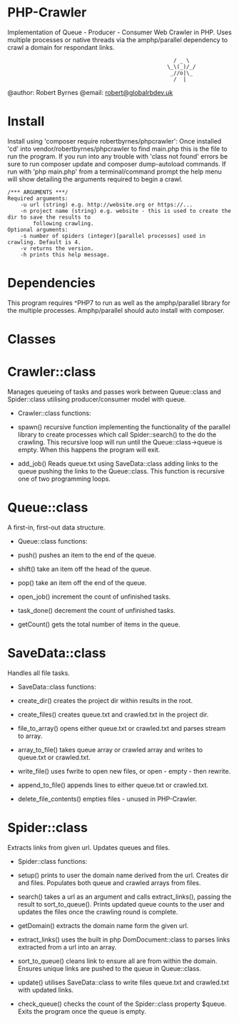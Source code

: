 # PHP-Crawler
Implementation of Queue - Producer - Consumer Web Crawler in PHP. Uses multiple processes or native threads via the amphp/parallel dependency to crawl a domain for respondant links.

                                                        / _ \
                                                      \_\(_)/_/
                                                       _//o|\_
                                                        /  |
@author: Robert Byrnes
@email: robert@globalrbdev.uk

# Install
Install using 'composer require robertbyrnes/phpcrawler':
Once installed 'cd' into vendor/robertbyrnes/phpcrawler to find main.php this is the file to run the program.  If you run into any trouble with 'class not found' errors be sure to run composer update and composer dump-autoload commands.  If run with 'php main.php' from a terminal/command prompt the help menu will show detailing the arguments required to begin a crawl. 

    /*** ARGUMENTS ***/
    Required arguments:
        -u url (string) e.g. http://website.org or https://...
        -n project name (string) e.g. website - this is used to create the dir to save the results to
            following crawling.
    Optional arguments: 
        -s number of spiders (integer)[parallel processes] used in crawling. Default is 4.
        -v returns the version.
        -h prints this help message.

# Dependencies
This program requires ^PHP7 to run as well as the amphp/parallel library for the multiple processes. Amphp/parallel should auto install with composer.

# Classes
# Crawler::class
Manages queueing of tasks and passes work between Queue::class and Spider::class
utilising producer/consumer model with queue.

- Crawler::class functions:

- spawn() recursive function implementing the functionality of the parallel library to create           processes which call Spider::search() to the do the crawling.  This recursive loop will run until the Queue::class->queue is empty.  When this happens the program will exit.
- add_job() Reads queue.txt using SaveData::class adding links to the queue pushing the links to the Queue::class. This function is recursive one of two programming loops.

# Queue::class
A first-in, first-out data structure.

- Queue::class functions:

- push() pushes an item to the end of the queue.
- shift() take an item off the head of the queue.
- pop() take an item off the end of the queue.
- open_job() increment the count of unfinished tasks.
- task_done() decrement the count of unfinished tasks.
- getCount() gets the total number of items in the queue.

# SaveData::class
Handles all file tasks.

- SaveData::class functions:

- create_dir() creates the project dir within results in the root.
- create_files() creates queue.txt and crawled.txt in the project dir.
- file_to_array() opens either queue.txt or crawled.txt and parses stream to array.
- array_to_file() takes queue array or crawled array and writes to queue.txt or crawled.txt.
- write_file() uses fwrite to open new files, or open - empty - then rewrite.
- append_to_file() appends lines to either queue.txt or crawled.txt.
- delete_file_contents() empties files - unused in PHP-Crawler.

# Spider::class
Extracts links from given url. Updates queues and files.

- Spider::class functions:

- setup() prints to user the domain name derived from the url. Creates dir and files.
Populates both queue and crawled arrays from files.
- search() takes a url as an argument and calls extract_links(), passing the result to
sort_to_queue(). Prints updated queue counts to the user and updates the files
once the crawling round is complete.
- getDomain() extracts the domain name form the given url.
- extract_links() uses the built in php DomDocument::class to parses links extracted from a url into an array.
- sort_to_queue() cleans link to ensure all are from within the domain. Ensures unique links
are pushed to the queue in Queue::class.
- update() utilises SaveData::class to write files queue.txt and crawled.txt with updated links.
- check_queue() checks the count of the Spider::class property $queue. Exits the program once the queue is empty.